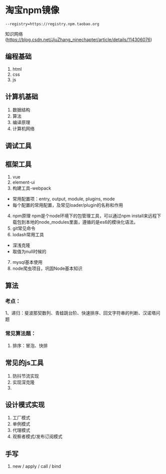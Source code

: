 # 淘宝npm镜像
```
--registry=https://registry.npm.taobao.org
```




知识网络(https://blog.csdn.net/JiuZhang_ninechapter/article/details/114306076)
## 编程基础
  1. html
  2. css
  3. js
## 计算机基础
  1. 数据结构
  2. 算法
  3. 编译原理
  4. 计算机网络

## 调试工具

## 框架工具
1. vue 
2. element-ui
3. 构建工具-webpack
  - 常用配置项：entry, output, module, plugins, mode
  - 每个配置的常用配置，及常见loader/plugin的名称和作用
4. npm原理
  npm是个node环境下的包管理工具，可以通过npm install来远程下载包到本地的node_modules里面，遵循的是es6的模块化语法，
5. git常见命令
6. lodash常用工具
  - 深浅克隆
  - 取值为null时候的
7. mysql基本使用
8. node爬虫项目，巩固Node基本知识

## 算法
### 考点：
1、递归：斐波那契数列、青蛙跳台阶、快速排序、回文字符串的判断、汉诺塔问题

### 常见算法题：
1. 排序：冒泡、快排
## 常见的js工具
1. 防抖节流实现
2. 实现深克隆
3. 
## 设计模式实现
1. 工厂模式
2. 单例模式
3. 代理模式
4. 观察者模式/发布订阅模式
## 手写
1. new / apply / call / bind